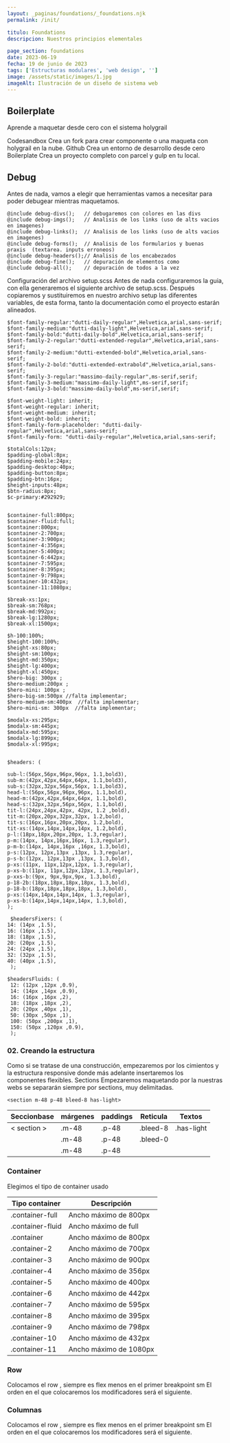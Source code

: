 ```yaml
---
layout: _paginas/foundations/_foundations.njk
permalink: /init/

titulo: Foundations
descripcion: Nuestros principios elementales

page_section: foundations
date: 2023-06-19
fecha: 19 de junio de 2023
tags: ['Estructuras modulares', 'web design', '']
image: /assets/static/images/1.jpg
imageAlt: Ilustración de un diseño de sistema web
---
```


## Boilerplate

Aprende a maquetar desde cero con el sistema holygrail

Codesandbox
Crea un fork para crear componente o una maqueta con holygrail en la nube.
Github
Crea un entorno de desarrollo desde cero
Boilerplate
Crea un proyecto completo con parcel y gulp en tu local.

## Debug

Antes de nada, vamos a elegir que herramientas vamos a necesitar para poder debugear mientras maquetamos.

```
@include debug-divs();   // debugaremos con colores en las divs
@include debug-imgs();   // Analisis de los links (uso de alts vacios  en imagenes)
@include debug-links();  // Analisis de los links (uso de alts vacios  en imagenes)
@include debug-forms();  // Analisis de los formularios y buenas praxis  (textarea. inputs erroneos)
@include debug-headers();// Analisis de los encabezados
@include debug-fine();   // depuración de elementos como
@include debug-all();    // depuración de todos a la vez
```

Configuración del archivo setup.scss
Antes de nada configuraremos la guia, con ella generaremos el siguiente archivo de setup.scss. Después copiaremos y sustituiremos en nuestro archivo setup las diferentes variables, de esta forma, tanto la documentación como el proyecto estarán alineados.

```
$font-family-regular:"dutti-daily-regular",Helvetica,arial,sans-serif;
$font-family-medium:"dutti-daily-light",Helvetica,arial,sans-serif;
$font-family-bold:"dutti-daily-bold",Helvetica,arial,sans-serif;
$font-family-2-regular:"dutti-extended-regular",Helvetica,arial,sans-serif;
$font-family-2-medium:"dutti-extended-bold",Helvetica,arial,sans-serif;
$font-family-2-bold:"dutti-extended-extrabold",Helvetica,arial,sans-serif;
$font-family-3-regular:"massimo-daily-regular",ms-serif,serif;
$font-family-3-medium:"massimo-daily-light",ms-serif,serif;
$font-family-3-bold:"massimo-daily-bold",ms-serif,serif;

$font-weight-light: inherit;
$font-weight-regular: inherit;
$font-weight-medium: inherit;
$font-weight-bold: inherit;
$font-family-form-placeholder: "dutti-daily-regular",Helvetica,arial,sans-serif;
$font-family-form: "dutti-daily-regular",Helvetica,arial,sans-serif;

$totalCols:12px;
$padding-global:8px;
$padding-mobile:24px;
$padding-desktop:40px;
$padding-button:8px;
$padding-btn:16px;
$height-inputs:48px;
$btn-radius:8px;
$c-primary:#292929;


$container-full:800px;
$container-fluid:full;
$container:800px;
$container-2:700px;
$container-3:900px;
$container-4:356px;
$container-5:400px;
$container-6:442px;
$container-7:595px;
$container-8:395px;
$container-9:798px;
$container-10:432px;
$container-11:1080px;

$break-xs:1px;
$break-sm:768px;
$break-md:992px;
$break-lg:1280px;
$break-xl:1500px;

$h-100:100%;
$height-100:100%;
$height-xs:80px;
$height-sm:100px;
$height-md:350px;
$height-lg:400px;
$height-xl:450px;
$hero-big: 300px ;
$hero-medium:200px ;
$hero-mini: 100px ;
$hero-big-sm:500px //falta implementar;
$hero-medium-sm:400px  //falta implementar;
$hero-mini-sm: 300px  //falta implementar;

$modalx-xs:295px;
$modalx-sm:445px;
$modalx-md:595px;
$modalx-lg:899px;
$modalx-xl:995px;


$headers: (

sub-l:(56px,56px,96px,96px, 1.1,bold3),
sub-m:(42px,42px,64px,64px, 1.1,bold3),
sub-s:(32px,32px,56px,56px, 1.1,bold3),
head-l:(56px,56px,96px,96px, 1.1,bold),
head-m:(42px,42px,64px,64px, 1.1,bold),
head-s:(32px,32px,56px,56px, 1.1,bold),
tit-l:(24px,24px,42px, 42px, 1.2 ,bold),
tit-m:(20px,20px,32px,32px, 1.2,bold),
tit-s:(16px,16px,20px,20px, 1.2,bold),
tit-xs:(14px,14px,14px,14px, 1.2,bold),
p-l:(18px,18px,20px,20px, 1.3,regular),
p-m:(14px, 14px,16px,16px, 1.3,regular),
p-m-b:(14px, 14px,16px ,16px, 1.3,bold),
p-s:(12px, 12px,13px ,13px, 1.3,regular),
p-s-b:(12px, 12px,13px ,13px, 1.3,bold),
p-xs:(11px, 11px,12px,12px, 1.3,regular),
p-xs-b:(11px, 11px,12px,12px, 1.3,regular),
p-xxs-b:(9px, 9px,9px,9px, 1.3,bold),
p-18-2b:(18px,18px,18px,18px, 1.3,bold),
p-18-b:(18px,18px,18px,18px, 1.3,bold),
p-xs:(14px,14px,14px,14px, 1.3,regular),
p-xs-b:(14px,14px,14px,14px, 1.3,bold),
);

 $headersFixers: (
14: (14px ,1.5),
16: (16px ,1.5),
18: (18px ,1.5),
20: (20px ,1.5),
24: (24px ,1.5),
32: (32px ,1.5),
40: (40px ,1.5),
 );

$headersFluids: (
 12: (12px ,12px ,0.9),
 14: (14px ,14px ,0.9),
 16: (16px ,16px ,2),
 18: (18px ,18px ,2),
 20: (20px ,40px ,1),
 50: (30px ,50px ,1),
 100: (50px ,200px ,1),
 150: (50px ,120px ,0.9),
 );

```

### 02. Creando la estructura

Como si se tratase de una construcción, empezaremos por los cimientos y la estructura responsive donde más adelante insertaremos los componentes flexibles.
Sections
Empezaremos maquetando por la
nuestras webs se separarán siempre por sections, muy delimitadas.

```
<section m-48 p-48 bleed-8 has-light>
```

| Seccionbase | márgenes | paddings | Reticula | Textos     |
| ----------- | -------- | -------- | -------- | ---------- |
| < section > | .m-48    | .p-48    | .bleed-8 | .has-light |
|             | .m-48    | .p-48    | .bleed-0 |            |
|             | .m-48    | .p-48    |          |            |

### Container

Elegimos el tipo de container usado

| Tipo container   | Descripción            |
| ---------------- | ---------------------- |
| .container-full  | Ancho máximo de 800px  |
| .container-fluid | Ancho máximo de full   |
| .container       | Ancho máximo de 800px  |
| .container-2     | Ancho máximo de 700px  |
| .container-3     | Ancho máximo de 900px  |
| .container-4     | Ancho máximo de 356px  |
| .container-5     | Ancho máximo de 400px  |
| .container-6     | Ancho máximo de 442px  |
| .container-7     | Ancho máximo de 595px  |
| .container-8     | Ancho máximo de 395px  |
| .container-9     | Ancho máximo de 798px  |
| .container-10    | Ancho máximo de 432px  |
| .container-11    | Ancho máximo de 1080px |

### Row

Colocamos el row , siempre es flex menos en el primer breakpoint sm El orden en el que colocaremos los modificadores será el siguiente.

### Columnas

Colocamos el row , siempre es flex menos en el primer breakpoint sm El orden en el que colocaremos los modificadores será el siguiente.
